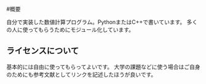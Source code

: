 #概要

自分で実装した数値計算プログラム。PythonまたはC++で書いています。
多くの人に使ってもらうためにモジュール化しています。

## ライセンスについて

基本的には自由に使ってもらってよいです。
大学の課題などに使う場合はご自身のためにも参考文献としてリンクを記述したほうが良いです。


